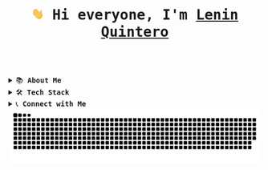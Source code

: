 <html>
<body>
<div>

<h1 align="center"><img width="25" src="assets/waving.gif"><samp> Hi everyone, I'm <a href="https://leninquintero.ar"> Lenin Quintero</a></samp><br><br></h1>

<br>
<details>
<summary><samp>📚 <strong>About Me</strong></samp></summary>
<p>
<br>
<samp>
I recently <strong>discovered programming</strong> and fell in love with it. I have primarily focused my attention on the <strong>Spring Boot</strong> - <strong>Angular</strong> - <strong>MySQL</strong> stack. I am also proficient in using tools such as <strong>Git</strong>, <strong>Docker</strong>, and I have a basic understanding of cloud services like <strong>Azure</strong>, <strong>AWS</strong>, and <strong>Firebase</strong>.<br><br> I am a very curious individual who enjoys comprehending how things work and <strong>finding creative solutions to problems</strong>. I have explored many fields in my life and learned from each one of them, but <strong>I am determined to dedicate myself to programming</strong> from now on.
 </samp>
 </p>
</details>

<details>
  <summary><samp>🛠️ <strong>Tech Stack<br></strong></samp></summary>
 <br>
  <table align="center">
  <tr>
    <td width="50%">
     <h2>🖥️ Frontend</h2>
    <br>
     <img src="https://img.shields.io/badge/-TypeScript-100719?style=flat&logo=typescript" height="25"/>
     <img src="https://img.shields.io/badge/-RxJS-100719?style=flat&logo=reactivex" height="25"/>
     <img src="https://img.shields.io/badge/-Angular-100719?style=flat&logo=angular" height="25"/>
     <img src="https://img.shields.io/badge/-CSS3-100719?style=flat&logo=CSS3" height="25"/>
     <img src="https://img.shields.io/badge/-Bootstrap-100719?style=flat&logo=bootstrap" height="25"/>
     <img src="https://img.shields.io/badge/-JavaScript-100719?style=flat&logo=javascript" height="25"/>
     <img src="https://img.shields.io/badge/-HTML5-100719?style=flat&logo=HTML5" height="25"/>
     <br><br>
    </td>
    <td width="50%">
      <h2>🗄️ Backend</h2>
    <br>
     <img src="https://img.shields.io/badge/-Spring Boot-100719?style=flat&logo=springboot" height="25"/>
     <img src="https://img.shields.io/badge/-Java-100719?style=flat&logo=java" height="25"/>
     <img src="https://img.shields.io/badge/-Swagger-100719?style=flat&logo=swagger" height="25"/>
     <img src="https://img.shields.io/badge/-Junit5-100719?style=flat&logo=junit5" height="25"/>
     <img src="https://img.shields.io/badge/-Mockito-100719?style=flat&logo=mockito" height="25"/>
     <img src="https://img.shields.io/badge/-Hibernate-100719?style=flat&logo=hibernate" height="25"/>
     <img src="https://img.shields.io/badge/-Maven-100719?style=flat&logo=apachemaven" height="25"/>
     <img src="https://img.shields.io/badge/-MySQL-100719?style=flat&logo=mysql" height="25"/>
     <br><br>
    </td>
  </tr>
  <tr>
   <td colspan="2">
     <h2>🧰 Other technologies that I also use</h2>
    <br>
     <img src="https://img.shields.io/badge/-Python-100719?style=flat&logo=python" height="25"/>
     <img src="https://img.shields.io/badge/-Docker-100719?style=flat&logo=docker" height="25"/>
     <img src="https://img.shields.io/badge/-Git-100719?style=flat&logo=git" height="25"/>
     <img src="https://img.shields.io/badge/-Azure-100719?style=flat&logo=microsoftazure" height="25"/>
     <img src="https://img.shields.io/badge/-AWS-100719?style=flat&logo=amazonaws" height="25"/>
     <img src="https://img.shields.io/badge/-Firebase-100719?style=flat&logo=firebase" height="25"/>
     <img src="https://img.shields.io/badge/-Wordpress-100719?style=flat&logo=wordpress" height="25"/>
     <img src="https://img.shields.io/badge/-VS Code-100719?style=flat&logo=visualstudiocode" height="25"/>
     <img src="https://img.shields.io/badge/-VirtualBox-100719?style=flat&logo=virtualbox" height="25"/>
     <img src="https://img.shields.io/badge/-Intellij IDEA-100719?style=flat&logo=intellijidea" height="25"/>
     <img src="https://img.shields.io/badge/Netbeans IDE-100719?style=flat&logo=apachenetbeanside" height="25"/>
     <img src="https://img.shields.io/badge/-Postman-100719?style=flat&logo=postman" height="25"/>
     <img src="https://img.shields.io/badge/-WooCommerce-100719?style=flat&logo=woo" height="25"/>
     <img src="https://img.shields.io/badge/-Linux-100719?style=flat&logo=linux" height="25"/>
     <img src="https://img.shields.io/badge/-Power BI-100719?style=flat&logo=powerbi" height="25"/>
     <img src="https://img.shields.io/badge/-Looker-100719?style=flat&logo=looker" height="25"/>
    <img src="https://img.shields.io/badge/-Excel-100719?style=flat&logo=microsoftexcel" height="25"/>
    <img src="https://img.shields.io/badge/-Google Sheets-100719?style=flat&logo=googlesheets" height="25"/>
     <br><br>
    </td>
  </tr>
</table>
</details>

<details>
  <summary><samp>📞 <strong>Connect with Me</strong></samp></summary>
  <br><br>
    <div align="center">
      <a href="mailto:contacto@leninquintero.ar" target="blank" >
       <img align="center" src="https://img.shields.io/badge/Email-EA4335.svg?style=flat&logo=gmail&logoColor=white" alt="LeninQuintero" height="35"/>
      </a>
      <a href="https://www.linkedin.com/in/leninquintero/" target="blank">
        <img align="center" src="https://img.shields.io/badge/Linkedin-%231DA1F2.svg?style=flat&logo=linkedin&logoColor=white" alt="LeninQuintero" height="35"/>
      </a>
      <a href="https://wa.me/+5491127695285" target="blank"><img align="center" src="https://img.shields.io/badge/Whatsapp-4B7F1.svg?style=flat&logo=whatsapp&logoColor=white" alt="LeninQuintero" height="35"/>
      </a>
    </div>
    <br><br>
</details>

<div align="center">
  <a href="https://leninquintero.ar">
  <img  src="assets/grid-snake.svg"
       alt="snake" /></a>
</div>
